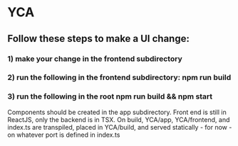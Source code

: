 # YCA

## Follow these steps to make a UI change:

### 1) make your change in the frontend subdirectory

### 2) run the following in the frontend subdirectory: npm run build

### 3) run the following in the root npm run build && npm start

Components should be created in the app subdirectory.
Front end is still in ReactJS, only the backend is in TSX.
On build, YCA/app, YCA/frontend, and index.ts are transpiled,
placed in YCA/build, and served statically - for now - on whatever
port is defined in index.ts

